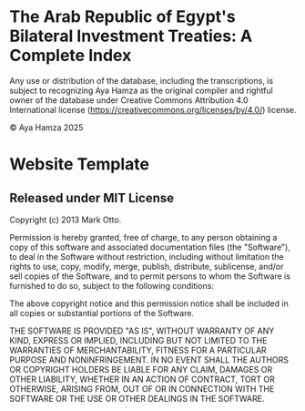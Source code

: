 # The Arab Republic of Egypt's Bilateral Investment Treaties: A Complete Index
Any use or distribution of the database, including the transcriptions, is subject to recognizing Aya Hamza as the original compiler and rightful owner of the database under Creative Commons Attribution 4.0 International license (https://creativecommons.org/licenses/by/4.0/) license.

© Aya Hamza 2025

# Website Template
## Released under MIT License

Copyright (c) 2013 Mark Otto.

Permission is hereby granted, free of charge, to any person obtaining a copy of this software and associated documentation files (the "Software"), to deal in the Software without restriction, including without limitation the rights to use, copy, modify, merge, publish, distribute, sublicense, and/or sell copies of the Software, and to permit persons to whom the Software is furnished to do so, subject to the following conditions:

The above copyright notice and this permission notice shall be included in all copies or substantial portions of the Software.

THE SOFTWARE IS PROVIDED "AS IS", WITHOUT WARRANTY OF ANY KIND, EXPRESS OR IMPLIED, INCLUDING BUT NOT LIMITED TO THE WARRANTIES OF MERCHANTABILITY, FITNESS FOR A PARTICULAR PURPOSE AND NONINFRINGEMENT. IN NO EVENT SHALL THE AUTHORS OR COPYRIGHT HOLDERS BE LIABLE FOR ANY CLAIM, DAMAGES OR OTHER LIABILITY, WHETHER IN AN ACTION OF CONTRACT, TORT OR OTHERWISE, ARISING FROM, OUT OF OR IN CONNECTION WITH THE SOFTWARE OR THE USE OR OTHER DEALINGS IN THE SOFTWARE.
